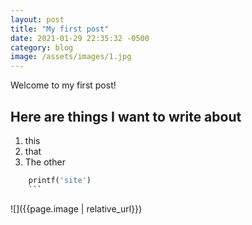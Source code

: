 ```yaml
---
layout: post
title: "My first post"
date: 2021-01-29 22:35:32 -0500
category: blog
image: /assets/images/1.jpg
---
```


Welcome to my first post!

## Here are things I want to write about

1. this
2. that
3. The other

````python
    printf('site')
    ```

````

![]({{page.image | relative_url}})
